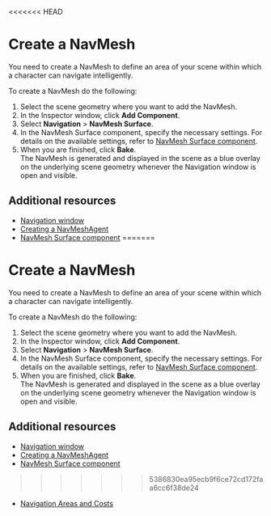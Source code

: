 <<<<<<< HEAD
# Create a NavMesh
You need to create a NavMesh to define an area of your scene within which a character can navigate intelligently.

To create a NavMesh do the following:
1. Select the scene geometry where you want to add the NavMesh.
1. In the Inspector window, click **Add Component**.
1. Select **Navigation** > **NavMesh Surface**.
1. In the NavMesh Surface component, specify the necessary settings. For details on the available settings, refer to [NavMesh Surface component](./NavMeshSurface.md).
1. When you are finished, click **Bake**. <br/>
The NavMesh is generated and displayed in the scene as a blue overlay on the underlying scene geometry whenever the Navigation window is open and visible.

## Additional resources
- [Navigation window](./NavigationWindow.md)
- [Creating a NavMeshAgent](./CreateNavMeshAgent.md)
- [NavMesh Surface component](./NavMeshSurface.md)
=======
# Create a NavMesh
You need to create a NavMesh to define an area of your scene within which a character can navigate intelligently.

To create a NavMesh do the following:
1. Select the scene geometry where you want to add the NavMesh.
1. In the Inspector window, click **Add Component**.
1. Select **Navigation** > **NavMesh Surface**.
1. In the NavMesh Surface component, specify the necessary settings. For details on the available settings, refer to [NavMesh Surface component](./NavMeshSurface.md).
1. When you are finished, click **Bake**. <br/>
The NavMesh is generated and displayed in the scene as a blue overlay on the underlying scene geometry whenever the Navigation window is open and visible.

## Additional resources
- [Navigation window](./NavigationWindow.md)
- [Creating a NavMeshAgent](./CreateNavMeshAgent.md)
- [NavMesh Surface component](./NavMeshSurface.md)
>>>>>>> 5386830ea95ecb9f6ce72cd172faa6cc6f38de24
- [Navigation Areas and Costs](./AreasAndCosts.md)